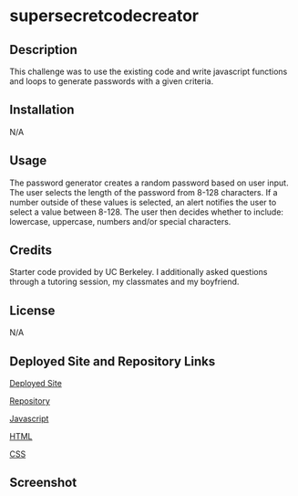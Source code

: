 # supersecretcodecreator

## Description
This challenge was to use the existing code and write javascript functions and loops to generate passwords with a given criteria.

## Installation
N/A

## Usage
The password generator creates a random password based on user input. The user selects the length of the password from 8-128 characters. If a number outside of these values is selected, an alert notifies the user to select a value between 8-128. The user then decides whether to include: lowercase, uppercase, numbers and/or special characters. 

## Credits
Starter code provided by UC Berkeley. I additionally asked questions through a tutoring session, my classmates and my boyfriend. 

## License
N/A

## Deployed Site and Repository Links

[Deployed Site](https://athenamw.github.io/superSecretCodeCreator/)

[Repository](https://github.com/athenamw/superSecretCodeCreator)

[Javascript](https://github.com/athenamw/superSecretCodeCreator/blob/main/script.js)

[HTML](https://github.com/athenamw/superSecretCodeCreator/blob/main/index.html)

[CSS](https://github.com/athenamw/superSecretCodeCreator/blob/main/style.css)

## Screenshot